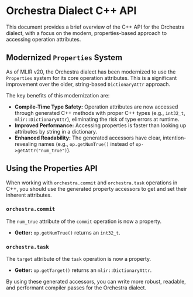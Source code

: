 # Orchestra Dialect C++ API

This document provides a brief overview of the C++ API for the Orchestra dialect, with a focus on the modern, properties-based approach to accessing operation attributes.

## Modernized `Properties` System

As of MLIR v20, the Orchestra dialect has been modernized to use the `Properties` system for its core operation attributes. This is a significant improvement over the older, string-based `DictionaryAttr` approach.

The key benefits of this modernization are:

*   **Compile-Time Type Safety:** Operation attributes are now accessed through generated C++ methods with proper C++ types (e.g., `int32_t`, `mlir::DictionaryAttr`), eliminating the risk of type errors at runtime.
*   **Improved Performance:** Accessing properties is faster than looking up attributes by string in a dictionary.
*   **Enhanced Readability:** The generated accessors have clear, intention-revealing names (e.g., `op.getNumTrue()` instead of `op->getAttr("num_true")`).

## Using the Properties API

When working with `orchestra.commit` and `orchestra.task` operations in C++, you should use the generated property accessors to get and set their inherent attributes.

### `orchestra.commit`

The `num_true` attribute of the `commit` operation is now a property.

*   **Getter:** `op.getNumTrue()` returns an `int32_t`.

### `orchestra.task`

The `target` attribute of the `task` operation is now a property.

*   **Getter:** `op.getTarget()` returns an `mlir::DictionaryAttr`.

By using these generated accessors, you can write more robust, readable, and performant compiler passes for the Orchestra dialect.
